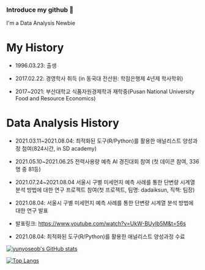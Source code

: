 ### Introduce my github 👋

 I'm a Data Analysis Newbie

# My History
- 1996.03.23: 출생

- 2017.02.22: 경영학사 취득 (in 동국대 전산원: 학점은행제 4년제 학사학위)

- 2017~2021: 부산대학교 식품자원경제학과 재학중(Pusan National University Food and Resource Economics)


# Data Analysis History
- 2021.03.11~2021.08.04: 최적화된 도구(R/Python)를 활용한 애널리스트 양성과정 첨여(824시간, in SD academy)

- 2021.05.10~2021.06.25 전력사용량 예측 AI 경진대회 참여 (첫 데이콘 참여, 336명 중 81등)

- 2021.07.24~2021.08.04 서울시 구별 미세먼지 예측 사례를 통한 단변량 시계열 분석 방법에 대한 연구 프로젝트 참여(첫 프로젝트, 팀명: dadaiksun, 직책: 팀장)

- 2021.08.04: 서울시 구별 미세먼지 예측 사례를 통한 단변량 시계열 분석 방법에 대한 연구 발표
- 발표링크: https://www.youtube.com/watch?v=UkW-BUyIb5M&t=56s

- 2021.08.04: 최적화된 도구(R/Python)를 활용한 애널리스트 양성과정 수료


[![yunyoseob's GitHub stats](https://github-readme-stats.vercel.app/api?username=yunyoseob)](https://github.com/yunyoseob/github-readme-stats)


[![Top Langs](https://github-readme-stats.vercel.app/api/top-langs/?username=yunyoseob&layout=compact)](https://github.com/yunyoseob/github-readme-stats)

